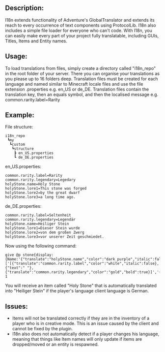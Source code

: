 ## Description:
I18n extends functionality of Adventure's GlobalTranslator and extends its reach to every occurrence of text components using ProtocolLib. I18n also includes a simple file loader for everyone who can't code. With I18n, you can easily make every part of your project fully translatable, including GUIs, Titles, Items and Entity names.

## Usage:
To load translations from files, simply create a directory called "i18n_repo" in the root folder of your server.
There you can organise your translations as you please up to 16 folders deep.
Translation files must be created for each language and named similar to Minecraft locale files and use the file extension .properties e.g. en_US or de_DE.
Translation files contain the translation key, then an equals symbol, and then the localised message e.g. common.rarity.label=Rarity

## Example:

File structure:
```
i18n_repo
 ┗my
  ┗custom
   ┗structure
    ┣ en_US.properties
    ┗ de_DE.properties
```
en_US.properties:
```
common.rarity.label=Rarity
common.rarity.legendary=Legedary
holyStone.name=Holy Stone
holyStone.lore1=This stone was forged
holyStone.lore2=by the great dwarf
holyStone.lore3=a long time ago.
```


de_DE.properties:
```
common.rarity.label=Seltenheit
common.rarity.legendary=Legendär
holyStone.name=Heiliger Stein
holyStone.lore1=Dieser Stein wurde
holyStone.lore2=von dem großen Zwerg
holyStone.lore3=vor unserer Zeit geschmiedet.
```

Now using the following command:
```
give @p stone{display:{Name:'{"translate":"holyStone.name","color":"dark_purple","italic":false}',Lore:['[{"translate":"common.rarity.label","color":"white","italic":false},{"text":" "},{"translate":"common.rarity.legendary","color":"gold","bold":true}]','{"translate":"holyStone.lore1","color":"gray","italic":true}','{"translate":"holyStone.lore2","color":"gray","italic":true}','{"translate":"holyStone.lore3","color":"gray","italic":true}']}} 1
```
You will receive an item called "Holy Stone" that is automatically translated into "Heiliger Stein" if the player's language client language is German.


## Issues:
- Items will not be translated correctly if they are in the inventory of a player who is in creative mode. This is an issue caused by the client and cannot be fixed by the plugin.
- I18n also does not automatically detect if a player changes his language, meaning that things like Item names will only update if items are dropped/moved or an entity is respawned.